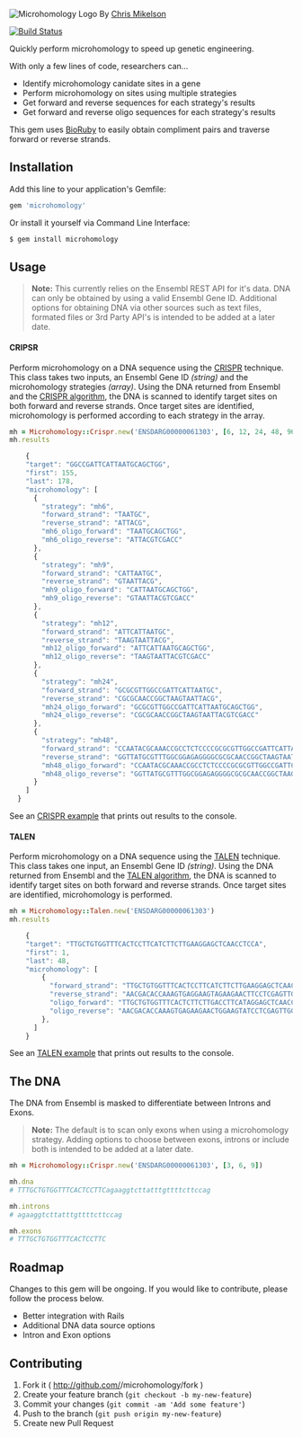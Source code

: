 ![Microhomology Logo](https://raw.github.com/cmike444/microhomology/microhomology.png)
By [Chris Mikelson](http://chrismikelson.com)

[![Build Status](https://travis-ci.org/cmike444/microhomology.svg?branch=master)](https://travis-ci.org/cmike444/microhomology)

Quickly perform microhomology to speed up genetic engineering. 

With only a few lines of code, researchers can...

*   Identify microhomology canidate sites in a gene
*   Perform microhomology on sites using multiple strategies
*   Get forward and reverse sequences for each strategy's results
*   Get forward and reverse oligo sequences for each strategy's results

This gem uses [BioRuby](https://rubygems.org/gems/bio) to easily obtain compliment pairs and traverse forward or reverse strands.

## Installation

Add this line to your application's Gemfile:

```ruby
gem 'microhomology'
```

Or install it yourself via Command Line Interface:

```ruby
$ gem install microhomology
```

## Usage

>**Note:** This currently relies on the Ensembl REST API for it's data. DNA can only be obtained by using a valid Ensembl Gene ID. Additional options for obtaining DNA via other sources such as text files, formated files or 3rd Party API's is intended to be added at a later date.

#### CRIPSR

Perform microhomology on a DNA sequence using the [CRISPR](https://www.youtube.com/watch?v=2pp17E4E-O8) technique. This class takes two inputs, an Ensembl Gene ID _(string)_ and the microhomology strategies _(array)_. Using the DNA returned from Ensembl and the [CRISPR algorithm](lib/microhomology/strategies.rb), the DNA is scanned to identify target sites on both forward and reverse strands. Once target sites are identified, microhomology is performed according to each strategy in the array. 

```ruby
mh = Microhomology::Crispr.new('ENSDARG00000061303', [6, 12, 24, 48, 96])
mh.results
```

```javascript
    {
    "target": "GGCCGATTCATTAATGCAGCTGG",
    "first": 155,
    "last": 178,
    "microhomology": [
      {
        "strategy": "mh6",
        "forward_strand": "TAATGC",
        "reverse_strand": "ATTACG",
        "mh6_oligo_forward": "TAATGCAGCTGG",
        "mh6_oligo_reverse": "ATTACGTCGACC"
      },
      {
        "strategy": "mh9",
        "forward_strand": "CATTAATGC",
        "reverse_strand": "GTAATTACG",
        "mh9_oligo_forward": "CATTAATGCAGCTGG",
        "mh9_oligo_reverse": "GTAATTACGTCGACC"
      },
      {
        "strategy": "mh12",
        "forward_strand": "ATTCATTAATGC",
        "reverse_strand": "TAAGTAATTACG",
        "mh12_oligo_forward": "ATTCATTAATGCAGCTGG",
        "mh12_oligo_reverse": "TAAGTAATTACGTCGACC"
      },
      {
        "strategy": "mh24",
        "forward_strand": "GCGCGTTGGCCGATTCATTAATGC",
        "reverse_strand": "CGCGCAACCGGCTAAGTAATTACG",
        "mh24_oligo_forward": "GCGCGTTGGCCGATTCATTAATGCAGCTGG",
        "mh24_oligo_reverse": "CGCGCAACCGGCTAAGTAATTACGTCGACC"
      },
      {
        "strategy": "mh48",
        "forward_strand": "CCAATACGCAAACCGCCTCTCCCCGCGCGTTGGCCGATTCATTAATGC",
        "reverse_strand": "GGTTATGCGTTTGGCGGAGAGGGGCGCGCAACCGGCTAAGTAATTACG",
        "mh48_oligo_forward": "CCAATACGCAAACCGCCTCTCCCCGCGCGTTGGCCGATTCATTAATGCAGCTGG",
        "mh48_oligo_reverse": "GGTTATGCGTTTGGCGGAGAGGGGCGCGCAACCGGCTAAGTAATTACGTCGACC"
      }
    ]
  }
```

See an [CRISPR example](examples/crispr_example.rb) that prints out results to the console.

#### TALEN

Perform microhomology on a DNA sequence using the [TALEN](https://en.wikipedia.org/wiki/Transcription_activator-like_effector_nuclease) technique. This class takes one input, an Ensembl Gene ID _(string)_. Using the DNA returned from Ensembl and the [TALEN algorithm](lib/microhomology/strategies.rb), the DNA is scanned to identify target sites on both forward and reverse strands. Once target sites are identified, microhomology is performed. 

```ruby
mh = Microhomology::Talen.new('ENSDARG00000061303')
mh.results
```

```javascript
    {
    "target": "TTGCTGTGGTTTCACTCCTTCATCTTCTTGAAGGAGCTCAACCTCCA",
    "first": 1,
    "last": 48,
    "microhomology": [
        {
          "forward_strand": "TTGCTGTGGTTTCACTCCTTCATCTTCTTGAAGGAGCTCAACCTCCA",
          "reverse_strand": "AACGACACCAAAGTGAGGAAGTAGAAGAACTTCCTCGAGTTGGAGGT",
          "oligo_forward": "TTGCTGTGGTTTCACTCTTCTTGACCTTCATAGGAGCTCAACCTCCA",
          "oligo_reverse": "AACGACACCAAAGTGAGAAGAACTGGAAGTATCCTCGAGTTGGAGGT"
        },
      ]
    }
```

See an [TALEN example](examples/talen_example.rb) that prints out results to the console.

## The DNA
The DNA from Ensembl is masked to differentiate between Introns and Exons. 

>**Note:** The default is to scan only exons when using a microhomology strategy. Adding options to choose between exons, introns or include both is intended to be added at a later date.

```ruby
mh = Microhomology::Crispr.new('ENSDARG00000061303', [3, 6, 9])
```

```ruby
mh.dna
# TTTGCTGTGGTTTCACTCCTTCagaaggtcttatttgttttcttccag
```

```ruby
mh.introns
# agaaggtcttatttgttttcttccag
```

```ruby
mh.exons
# TTTGCTGTGGTTTCACTCCTTC
```

## Roadmap
Changes to this gem will be ongoing. If you would like to contribute, please follow the process below.

* Better integration with Rails
* Additional DNA data source options
* Intron and Exon options

## Contributing

1. Fork it ( http://github.com/<my-github-username>/microhomology/fork )
2. Create your feature branch (`git checkout -b my-new-feature`)
3. Commit your changes (`git commit -am 'Add some feature'`)
4. Push to the branch (`git push origin my-new-feature`)
5. Create new Pull Request

